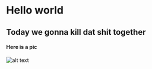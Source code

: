 # Hello world
## Today we gonna kill dat shit together
#### Here is a pic
![alt text](https://pp.userapi.com/c846520/v846520379/176805/bhvvGsJnmE8.jpg "Vladimir Dal approved")
